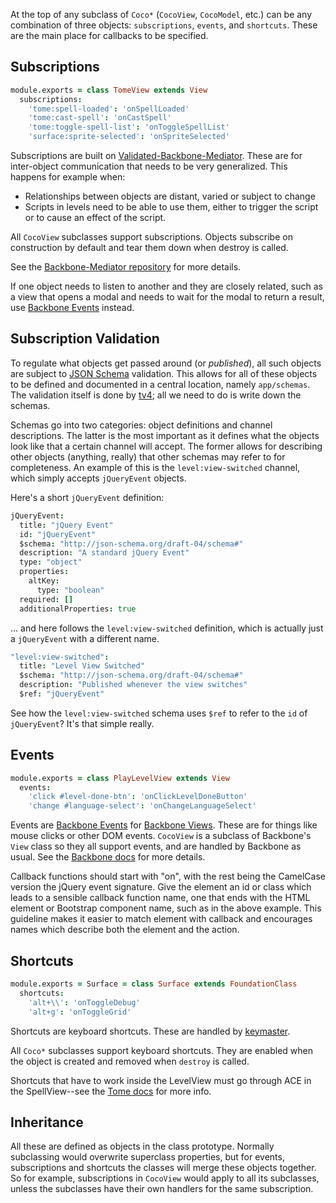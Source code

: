 At the top of any subclass of `Coco*` (`CocoView`, `CocoModel`, etc.) can be any combination of three objects: `subscriptions`, `events`, and `shortcuts`. These are the main place for callbacks to be specified.

## Subscriptions

```coffee
module.exports = class TomeView extends View
  subscriptions:
    'tome:spell-loaded': 'onSpellLoaded'
    'tome:cast-spell': 'onCastSpell'
    'tome:toggle-spell-list': 'onToggleSpellList'
    'surface:sprite-selected': 'onSpriteSelected'
```

Subscriptions are built on [Validated-Backbone-Mediator](https://github.com/rubenvereecken/Validated-Backbone-Mediator). These are for inter-object communication that needs to be very generalized. This happens for example when:

* Relationships between objects are distant, varied or subject to change
* Scripts in levels need to be able to use them, either to trigger the script or to cause an effect of the script.

All `CocoView` subclasses support subscriptions. Objects subscribe on construction by default and tear them down when destroy is called.

See the [Backbone-Mediator repository](https://github.com/chalbert/Backbone-Mediator) for more details.

If one object needs to listen to another and they are closely related, such as a view that opens a modal and needs to wait for the modal to return a result, use [Backbone Events](http://backbonejs.org/#Events) instead.

## Subscription Validation
To regulate what objects get passed around (or _published_), all such objects are subject to [JSON Schema](http://json-schema.org/) validation. This allows for all of these objects to be defined and documented in a central location, namely `app/schemas`. The validation itself is done by [tv4](https://github.com/geraintluff/tv4); all we need to do is write down the schemas.

Schemas go into two categories: object definitions and channel descriptions. The latter is the most important as it defines what the objects look like that a certain channel will accept. The former allows for describing other objects (anything, really) that other schemas may refer to for completeness. 
An example of this is the `level:view-switched` channel, which simply accepts `jQueryEvent` objects. 

Here's a short `jQueryEvent` definition:

```coffee
jQueryEvent:
  title: "jQuery Event"
  id: "jQueryEvent"
  $schema: "http://json-schema.org/draft-04/schema#"
  description: "A standard jQuery Event"
  type: "object"
  properties:
    altKey:
      type: "boolean"
  required: []
  additionalProperties: true
```

... and here follows the `level:view-switched` definition, which is actually just a `jQueryEvent` with a
different name.

```coffee
"level:view-switched":
  title: "Level View Switched"
  $schema: "http://json-schema.org/draft-04/schema#"
  description: "Published whenever the view switches"
  $ref: "jQueryEvent"
```

See how the `level:view-switched` schema uses `$ref` to refer to the `id` of `jQueryEvent`? It's that simple really.

## Events

```coffee
module.exports = class PlayLevelView extends View
  events:
    'click #level-done-btn': 'onClickLevelDoneButton'
    'change #language-select': 'onChangeLanguageSelect'
```

Events are [Backbone Events](http://backbonejs.org/#Events) for [Backbone Views](http://backbonejs.org/#View). These are for things like mouse clicks or other DOM events. `CocoView` is a subclass of Backbone's `View` class so they all support events, and are handled by Backbone as usual. See the [Backbone docs](http://backbonejs.org/) for more details.

Callback functions should start with "on", with the rest being the CamelCase version the jQuery event signature. Give the element an id or class which leads to a sensible callback function name, one that ends with the HTML element or Bootstrap component name, such as in the above example. This guideline makes it easier to match element with callback and encourages names which describe both the element and the action.

## Shortcuts

```coffee
module.exports = Surface = class Surface extends FoundationClass
  shortcuts:
    'alt+\\': 'onToggleDebug'
    'alt+g': 'onToggleGrid'
```

Shortcuts are keyboard shortcuts. These are handled by [keymaster](https://github.com/madrobby/keymaster).

All `Coco*` subclasses support keyboard shortcuts. They are enabled when the object is created and removed when `destroy` is called.

Shortcuts that have to work inside the LevelView must go through ACE in the SpellView--see the [Tome docs](https://github.com/codecombat/codecombat/wiki/Tome#keyboard-shortcuts) for more info.

## Inheritance

All these are defined as objects in the class prototype. Normally subclassing would overwrite superclass properties, but for events, subscriptions and shortcuts the classes will merge these objects together. So for example, subscriptions in `CocoView` would apply to all its subclasses, unless the subclasses have their own handlers for the same subscription.